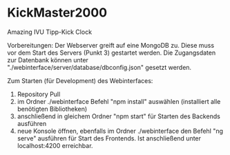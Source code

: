 # KickMaster2000
Amazing IVU Tipp-Kick Clock

Vorbereitungen: Der Webserver greift auf eine MongoDB zu. Diese muss vor dem Start des Servers (Punkt 3) gestartet werden. Die Zugangsdaten zur Datenbank können unter "./webinterface/server/database/dbconfig.json" gesetzt werden.


Zum Starten (für Development) des Webinterfaces: 
1. Repository Pull
2. im Ordner ./webinterface Befehl "npm install" auswählen (installiert alle benötigten Bibliotheken)
3. anschließend in gleichem Ordner "npm start" für Starten des Backends ausführen
4. neue Konsole öffnen, ebenfalls im Ordner ./webinterface den Befehl "ng serve" ausführen für Start des Frontends. Ist anschließend unter localhost:4200 erreichbar.
